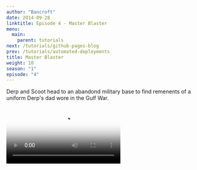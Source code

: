 ```yaml
---
author: "Bancroft"
date: 2014-09-28
linktitle: Episode 4 - Master Blaster
menu:
  main:
    parent: tutorials
next: /tutorials/github-pages-blog
prev: /tutorials/automated-deployments
title: Master Blaster
weight: 10
season: "1"
episode: "4"
---
```


Derp and Scoot head to an abandond military base to find remenents of a uniform Derp's dad wore in the Gulf War. 


<video src="https://s3.us-east-2.amazonaws.com/bancroftshow/season-1/episode-1/crypto-visionary.mp4" controls poster="https://s3.us-east-2.amazonaws.com/bancroftshow/season-1/episode-1/poster.jpg">
</video>
